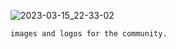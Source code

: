 
![2023-03-15_22-33-02](https://user-images.githubusercontent.com/97986242/225422790-e38de1cf-53df-4b39-96d0-6e1fbb088d77.png)


    images and logos for the community.
